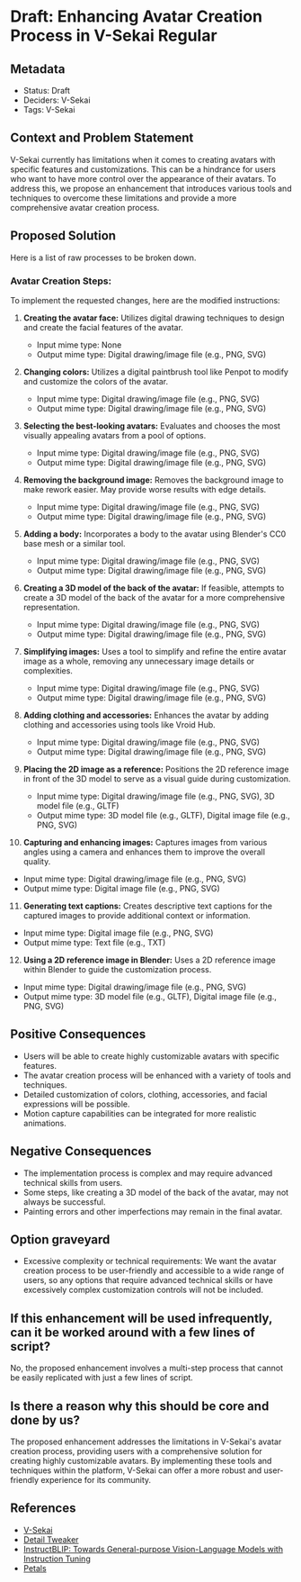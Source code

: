 # Draft: Enhancing Avatar Creation Process in V-Sekai Regular

## Metadata

- Status: Draft
- Deciders: V-Sekai
- Tags: V-Sekai

## Context and Problem Statement

V-Sekai currently has limitations when it comes to creating avatars with specific features and customizations. This can be a hindrance for users who want to have more control over the appearance of their avatars. To address this, we propose an enhancement that introduces various tools and techniques to overcome these limitations and provide a more comprehensive avatar creation process.

## Proposed Solution

Here is a list of raw processes to be broken down.

### Avatar Creation Steps:

To implement the requested changes, here are the modified instructions:

1. **Creating the avatar face:** Utilizes digital drawing techniques to design and create the facial features of the avatar.

   - Input mime type: None
   - Output mime type: Digital drawing/image file (e.g., PNG, SVG)

2. **Changing colors:** Utilizes a digital paintbrush tool like Penpot to modify and customize the colors of the avatar.

   - Input mime type: Digital drawing/image file (e.g., PNG, SVG)
   - Output mime type: Digital drawing/image file (e.g., PNG, SVG)

3. **Selecting the best-looking avatars:** Evaluates and chooses the most visually appealing avatars from a pool of options.

   - Input mime type: Digital drawing/image file (e.g., PNG, SVG)
   - Output mime type: Digital drawing/image file (e.g., PNG, SVG)

4. **Removing the background image:** Removes the background image to make rework easier. May provide worse results with edge details.

   - Input mime type: Digital drawing/image file (e.g., PNG, SVG)
   - Output mime type: Digital drawing/image file (e.g., PNG, SVG)

5. **Adding a body:** Incorporates a body to the avatar using Blender's CC0 base mesh or a similar tool.

   - Input mime type: Digital drawing/image file (e.g., PNG, SVG)
   - Output mime type: Digital drawing/image file (e.g., PNG, SVG)

6. **Creating a 3D model of the back of the avatar:** If feasible, attempts to create a 3D model of the back of the avatar for a more comprehensive representation.

   - Input mime type: Digital drawing/image file (e.g., PNG, SVG)
   - Output mime type: Digital drawing/image file (e.g., PNG, SVG)

7. **Simplifying images:** Uses a tool to simplify and refine the entire avatar image as a whole, removing any unnecessary image details or complexities.

   - Input mime type: Digital drawing/image file (e.g., PNG, SVG)
   - Output mime type: Digital drawing/image file (e.g., PNG, SVG)

8. **Adding clothing and accessories:** Enhances the avatar by adding clothing and accessories using tools like Vroid Hub.

   - Input mime type: Digital drawing/image file (e.g., PNG, SVG)
   - Output mime type: Digital drawing/image file (e.g., PNG, SVG)

9. **Placing the 2D image as a reference:** Positions the 2D reference image in front of the 3D model to serve as a visual guide during customization.

   - Input mime type: Digital drawing/image file (e.g., PNG, SVG), 3D model file (e.g., GLTF)
   - Output mime type: 3D model file (e.g., GLTF), Digital image file (e.g., PNG, SVG)

10. **Capturing and enhancing images:** Captures images from various angles using a camera and enhances them to improve the overall quality.

- Input mime type: Digital drawing/image file (e.g., PNG, SVG)
- Output mime type: Digital image file (e.g., PNG, SVG)

11. **Generating text captions:** Creates descriptive text captions for the captured images to provide additional context or information.

- Input mime type: Digital image file (e.g., PNG, SVG)
- Output mime type: Text file (e.g., TXT)

12. **Using a 2D reference image in Blender:** Uses a 2D reference image within Blender to guide the customization process.

- Input mime type: Digital drawing/image file (e.g., PNG, SVG)
- Output mime type: 3D model file (e.g., GLTF), Digital image file (e.g., PNG, SVG)

## Positive Consequences

- Users will be able to create highly customizable avatars with specific features.
- The avatar creation process will be enhanced with a variety of tools and techniques.
- Detailed customization of colors, clothing, accessories, and facial expressions will be possible.
- Motion capture capabilities can be integrated for more realistic animations.

## Negative Consequences

- The implementation process is complex and may require advanced technical skills from users.
- Some steps, like creating a 3D model of the back of the avatar, may not always be successful.
- Painting errors and other imperfections may remain in the final avatar.

## Option graveyard

- Excessive complexity or technical requirements: We want the avatar creation process to be user-friendly and accessible to a wide range of users, so any options that require advanced technical skills or have excessively complex customization controls will not be included.

## If this enhancement will be used infrequently, can it be worked around with a few lines of script?

No, the proposed enhancement involves a multi-step process that cannot be easily replicated with just a few lines of script.

## Is there a reason why this should be core and done by us?

The proposed enhancement addresses the limitations in V-Sekai's avatar creation process, providing users with a comprehensive solution for creating highly customizable avatars. By implementing these tools and techniques within the platform, V-Sekai can offer a more robust and user-friendly experience for its community.

## References

- [V-Sekai](https://v-sekai.org/)
- [Detail Tweaker](https://civitai.com/models/58390/detail-tweaker-lora-lora)
- [InstructBLIP: Towards General-purpose Vision-Language Models with Instruction Tuning](https://github.com/gfodor/instructblip-replicate)
- [Petals](https://github.com/bigscience-workshop/petals)
